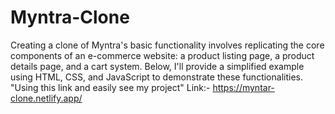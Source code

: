 # Myntra-Clone
 Creating a clone of Myntra's basic functionality involves replicating the core components of an e-commerce website: a product listing page, a product details page, and a cart system. Below, I'll provide a simplified example using HTML, CSS, and JavaScript to demonstrate these functionalities.
"Using this link and easily see my project"
Link:- https://myntar-clone.netlify.app/
